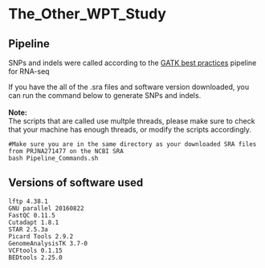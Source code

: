 # The_Other_WPT_Study

## Pipeline
SNPs and indels were called according to the [GATK best practices](https://software.broadinstitute.org/gatk/documentation/article.php?id=3891) pipeline for RNA-seq


If you have the all of the .sra files and software version downloaded, you can run the command below to generate SNPs and indels. 
<br>
<br>
<strong>Note:</strong> 
<br>
The scripts that are called use multple threads, please make sure to check that your machine has enough threads, or modify the scripts accordingly.

```
#Make sure you are in the same directory as your downloaded SRA files from PRJNA271477 on the NCBI SRA
bash Pipeline_Commands.sh
```
## Versions of software used
```
lftp 4.38.1
GNU parallel 20160822
FastQC 0.11.5
Cutadapt 1.8.1
STAR 2.5.3a
Picard Tools 2.9.2
GenomeAnalysisTK 3.7-0
VCFtools 0.1.15
BEDtools 2.25.0
```
